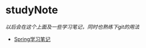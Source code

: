 # studyNote
*以后会在这个上面及一些学习笔记，同时也熟练下git的用法*

- [Spring学习笔记](https://github.com/guluo2016/studyNote/tree/spring/spring%E5%AD%A6%E4%B9%A0%E7%AC%94%E8%AE%B0)
